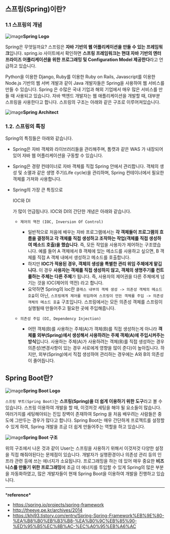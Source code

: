 ##  스프링(Spring)이란?



### 1.1 스프링의 개념

![image](https://melonicedlatte.com/assets/images/2021_3Q/spring_logo.png)**Spring Logo**

Spring은 무엇일까요? 스프링은 **자바 기반의 웹 어플리케이션을 만들 수 있는 프레임워크**입니다. spring.io 사이트에서 확인하면 **스프링 프레임워크는 현대 자바 기반의 엔터프라이즈 어플리케이션을 위한 프로그래밍 및 Configuration Model 제공한다**라고 언급하고 있습니다.

Python을 이용한 Django, Ruby를 이용한 Ruby on Rails, Javascript를 이용한 Node.js 기반의 웹 서버 개발과 같이 Java 개발자들은 Spring을 사용하여 웹 서비스를 만들 수 있습니다. Spring 은 수많은 국내 기업과 해외 기업에서 매우 많은 서비스를 만들 때 사용되고 있습니다. 자바 백엔드 개발자는 웹 애플리케이션을 개발할 때, 대부분 스프링을 사용한다고 합니다. 스프링의 구조는 아래와 같은 구조로 이루어져있습니다.

![image](https://melonicedlatte.com/assets/images/2021_3Q/spring_architect.png)**Spring Architect**

### 1.2. 스프링의 특징

Spring의 특징들은 아래와 같습니다.

- Spring은 자바 객체와 라이브러리들을 관리해주며, 톰캣과 같은 WAS 가 내장되어 있어 자바 웹 어플리케이션을 구동할 수 있습니다.

- Spring은 경량 컨테이너로 자바 객체를 직접 Spring 안에서 관리합니다. 객체의 생성 및 소멸과 같은 생명 주기(Life cycle)을 관리하며, Spring 컨테이너에서 필요한 객체를 가져와 사용합니다.

- Spring의 가장 큰 특징으로

   

  IOC와 DI

  가 많이 언급됩니다. IOC와 DI의 간단한 개념은 아래와 같습니다.

  - ```plaintext
    제어의 역전 (IOC, Inversion Of Control)
    ```

    - 일반적으로 처음에 배우는 자바 프로그램에서는 **각 객체들이 프로그램의 흐름을 결정하고 각 객체를 직접 생성하고 조작하는 작업(객체를 직접 생성하여 메소드 호출)을 했습니다**. 즉, 모든 작업을 사용자가 제어하는 구조였습니다. 예를 들어 A 객체에서 B 객체에 있는 메소드를 사용하고 싶으면, B 객체를 직접 A 객체 내에서 생성하고 메소드를 호출합니다.
    - 하지만 **IOC가 적용된 경우, 객체의 생성을 특별한 관리 위임 주체에게 맡깁니다.** 이 경우 **사용자는 객체를 직접 생성하지 않고, 객체의 생명주기를 컨트롤하는 주체는 다른 주체**가 됩니다. 즉, 사용자의 제어권을 다른 주체에게 넘기는 것을 IOC(제어의 역전) 라고 합니다.
    - 요약하면 Spring의 Ioc란 `클래스 내부의 객체 생성 -> 의존성 객체의 메소드 호출`이 아닌, `스프링에게 제어를 위임하여 스프링이 만든 객체를 주입 -> 의존성 객체의 메소드 호출` 구조입니다. 스프링에서는 모든 의존성 객체를 스프링이 실행될때 만들어주고 필요한 곳에 주입해줍니다.

  - ```plaintext
    의존성 주입 (DI, Dependency Injection)
    ```

    - 어떤 객체(B)를 사용하는 주체(A)가 객체(B)를 직접 생성하는게 아니라 **객체를 외부(Spring)에서 생성해서 사용하려는 주체 객체(A)에 주입시켜주는 방식**입니다. 사용하는 주체(A)가 사용하려는 객체(B)를 직접 생성하는 경우 의존성(변경사항이 있는 경우 서로에게 영향을 많이 준다)이 높아집니다. 하지만, 외부(Spring)에서 직접 생성하여 관리하는 경우에는 A와 B의 의존성이 줄어듭니다.



## Spring Boot란?

![image](https://melonicedlatte.com/assets/images/2021_3Q/spring_boot_logo.png)**Spring Boot Logo**

`스프링 부트(Spring Boot)`는 **스프링(Spring)을 더 쉽게 이용하기 위한 도구**라고 볼 수 있습니다. 스프링 이용하여 개발을 할 때, 이것저것 세팅을 해야 될 요소들이 많습니다. 여러가지를 세팅해야되는 진입 장벽이 존재하여 Spring 을 처음 배우려는 사람들은 중도에 그만두는 경우가 많다고 합니다. Spring Boot는 매우 간단하게 프로젝트를 설정할 수 있게 하여, Spring 개발을 조금 더 쉽게 만들어주는 역할을 하고 있습니다.

![image](https://melonicedlatte.com/assets/images/2021_3Q/spring_boot2.png)**Spring Boot 구조**

위의 구조에서 나온 것과 같이 User는 스프링을 사용하기 위해서 이것저것 다양한 설정을 직접 해줘야된다는 문제점이 있습니다. 개발자가 실행환경이나 의존성 관리 등의 인프라 관련 등에 쓰는 에너지가 소요됩니다. 프로그래밍을 하는 데 있어 매우 중요한 **비즈니스를 만들기 위한 프로그래밍**에 조금 더 에너지를 투입할 수 있게 Spring의 많은 부분을 자동화하였고, 많은 개발자들이 현재 Spring Boot을 이용하여 개발을 진행하고 있습니다.

------

***reference\***

- https://spring.io/projects/spring-framework
- http://theeye.pe.kr/archives/2014
- https://khj93.tistory.com/entry/Spring-Spring-Framework%EB%9E%80-%EA%B8%B0%EB%B3%B8-%EA%B0%9C%EB%85%90-%ED%95%B5%EC%8B%AC-%EC%A0%95%EB%A6%AC
